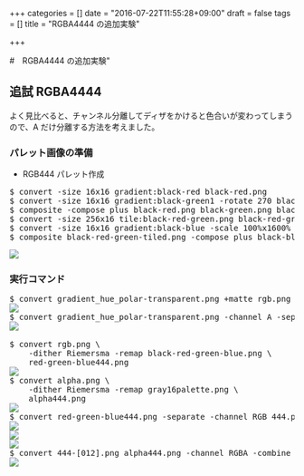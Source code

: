 +++
categories = []
date = "2016-07-22T11:55:28+09:00"
draft = false
tags = []
title = "RGBA4444 の追加実験"

+++

#　RGBA4444 の追加実験"

## 追試 RGBA4444


よく見比べると、チャンネル分離してディザをかけると色合いが変わってしまうので、A だけ分離する方法を考えました。

### パレット画像の準備

- RGB444 パレット作成
<pre>
$ convert -size 16x16 gradient:black-red black-red.png
$ convert -size 16x16 gradient:black-green1 -rotate 270 black-green.png
$ composite -compose plus black-red.png black-green.png black-red-green.png
$ convert -size 256x16 tile:black-red-green.png black-red-green-tiled.png
$ convert -size 16x16 gradient:black-blue -scale 100%x1600% -rotate 270 black-blue.png
$ composite black-red-green-tiled.png -compose plus black-blue.png black-red-green-blue.png
</pre>
<img src="../black-red-green-blue.png" />

### 実行コマンド

<pre>
$ convert gradient_hue_polar-transparent.png +matte rgb.png
<img src="../rgb.png" />
$ convert gradient_hue_polar-transparent.png -channel A -separate alpha.png
<img src="../alpha.png" />

$ convert rgb.png \
	-dither Riemersma -remap black-red-green-blue.png \
	red-green-blue444.png
<img src="../red-green-blue444.png" />
$ convert alpha.png \
	-dither Riemersma -remap gray16palette.png \
	alpha444.png
<img src="../alpha444.png" />
$ convert red-green-blue444.png -separate -channel RGB 444.png
<img src="../444-0.png" />
<img src="../444-1.png" />
<img src="../444-2.png" />
$ convert 444-[012].png alpha444.png -channel RGBA -combine red-green-blue-alpha4444.png
<img src="../red-green-blue-alpha4444.png" />
</pre>
